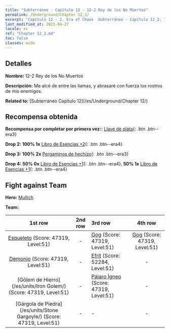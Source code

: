 ```yaml
---
title: "Subterráneo - Capítulo 12 - 12-2 Rey de los No Muertos"
permalink: /Underground/Chapter 12_2/
excerpt: "Capítulo 12 - 2. Era of Chaos  Subterráneo - Capítulo 12_2. 12-2 Rey de los No Muertos"
last_modified_at: 2021-04-27
locale: es
ref: "Chapter 12_2.md"
toc: false
classes: wide
---
```


## Detalles

 **Nombre:** 12-2 Rey de los No Muertos

 **Descripción:** Me alcé de entre las llamas, y abrasaré con fuerza los rostros de mis enemigos.

 **Related to:** [Subterráneo Capítulo 12](/es/Underground/Chapter 12/)

## Recompensa obtenida

 **Recompensa por completar por primera vez::** [Llave de plata](/ItemsES/con_693/){: .btn .btn--era3}

 **Drop 2:** **100% 1x** [Libro de Esencias +2](/ItemsES/mat_53/){: .btn .btn--era4}

 **Drop 3:** **100% 2x** [Pergaminos de hechizo](/ItemsES/con_694/){: .btn .btn--era3}

 **Drop 4:** **50% 0x** [Libro de Esencias +1](/ItemsES/mat_46/){: .btn .btn--era4}, **50% 1x** [Libro de Esencias +1](/ItemsES/mat_46/){: .btn .btn--era4}


## Fight against Team
 **Hero:** [Mullich](/es/heroes/Mullich/)

 **Team:**


  | 1st row | 2nd row | 3rd row | 4th row |
  |:----:|:----:|:----|:----:|
  | [Esqueleto](/es/units/Skeleton/) (Score: 47319, Level:51)  | - | [Gog](/es/units/Gog/) (Score: 47319, Level:51)  | [Gog](/es/units/Gog/) (Score: 47319, Level:51)  |
  | [Demonio](/es/units/Demon/) (Score: 47319, Level:51)  | - | [Efrit](/es/units/Efreeti/) (Score: 52284, Level:51)  | - |
  | [Gólem de Hierro](/es/units/Iron Golem/) (Score: 47319, Level:51)  | - | [Pájaro Ígneo](/es/units/Firebird/) (Score: 47319, Level:51)  | - |
  | [Gárgola de Piedra](/es/units/Stone Gargoyle/) (Score: 47319, Level:51)  | - | - | - |


